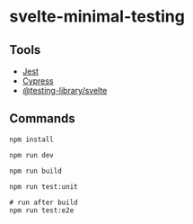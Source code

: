 # svelte-minimal-testing

## Tools
* [Jest](https://jestjs.io)
* [Cypress](https://www.cypress.io)
* [@testing-library/svelte](https://github.com/testing-library/svelte-testing-library)

## Commands
```
npm install

npm run dev

npm run build

npm run test:unit

# run after build
npm run test:e2e
```